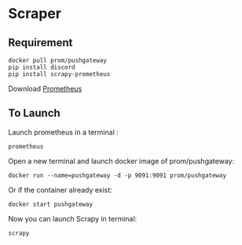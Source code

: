 # Scraper

## Requirement

```
docker pull prom/pushgateway  
pip install discord  
pip install scrapy-prometheus  
```

Download [Prometheus](https://github.com/prometheus/prometheus)

## To Launch

Launch prometheus in a terminal :  

```
prometheus
```  

Open a new terminal and launch docker image of prom/pushgateway:  

```
docker run --name=pushgateway -d -p 9091:9091 prom/pushgateway
```

Or if the container already exist: 

```
docker start pushgateway
```

Now you can launch Scrapy in terminal:

```
scrapy
```